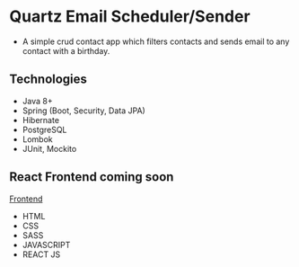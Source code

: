 # Quartz Email Scheduler/Sender

- A simple crud contact app which filters contacts and sends email to any contact with a birthday.

## Technologies

- Java 8+
- Spring (Boot, Security, Data JPA)
- Hibernate
- PostgreSQL
- Lombok
- JUnit, Mockito

## React Frontend coming soon

[Frontend](https://github.com/Merxibeaucoup/CONTACT_EMAIL_QUARTZ_SCHEDULER-FRONTEND)

- HTML
- CSS
- SASS
- JAVASCRIPT
- REACT JS
